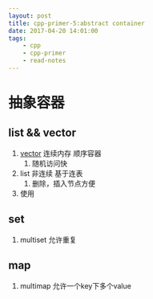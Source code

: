 ```yaml
---
layout: post
title: cpp-primer-5:abstract container
date: 2017-04-20 14:01:00
tags:
    - cpp
    - cpp-primer
    - read-notes
---
```



# 抽象容器

## list && vector
1. [vector](http://www.cplusplus.com/reference/vector/vector/) 连续内存 顺序容器
    1. 随机访问快
2. list 非连续 基于连表
    1. 删除，插入节点方便
3. 使用

<!--more-->
## set

1. multiset 允许重复

## map

1. multimap 允许一个key下多个value



